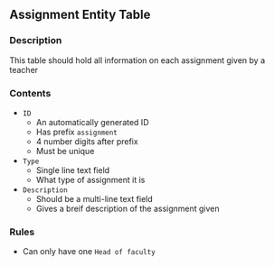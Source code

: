 ## Assignment Entity Table

### Description

This table should hold all information on each assignment given by a teacher

### Contents

* `ID`
    - An automatically generated ID
    - Has prefix `assignment`
    - 4 number digits after prefix
    - Must be unique
* `Type`
    - Single line text field
    - What type of assignment it is
* `Description`
    - Should be a multi-line text field
    - Gives a breif description of the assignment given

### Rules

* Can only have one `Head of faculty`